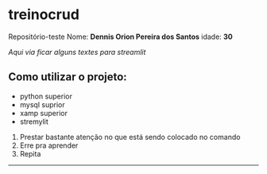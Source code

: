 # treinocrud
Repositório-teste
Nome: **Dennis Orion Pereira dos Santos**
idade: **30**

*Aqui via ficar alguns textes para streamlit*

## Como utilizar o projeto:
- python superior
- mysql suprior
- xamp superior
- stremylit

1. Prestar bastante atenção no que está sendo colocado no comando
2. Erre pra aprender
3. Repita

-------------
